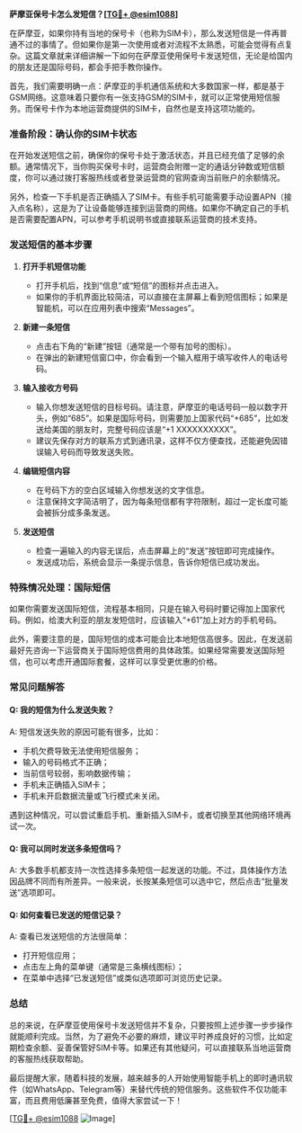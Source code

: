 **萨摩亚保号卡怎么发短信？[[TG💪+ @esim1088](https://t.me/s/esim1088)]**

在萨摩亚，如果你持有当地的保号卡（也称为SIM卡），那么发送短信是一件再普通不过的事情了。但如果你是第一次使用或者对流程不太熟悉，可能会觉得有点复杂。这篇文章就来详细讲解一下如何在萨摩亚使用保号卡发送短信，无论是给国内的朋友还是国际号码，都会手把手教你操作。

首先，我们需要明确一点：萨摩亚的手机通信系统和大多数国家一样，都是基于GSM网络。这意味着只要你有一张支持GSM的SIM卡，就可以正常使用短信服务。而保号卡作为本地运营商提供的SIM卡，自然也是支持这项功能的。

### **准备阶段：确认你的SIM卡状态**

在开始发送短信之前，确保你的保号卡处于激活状态，并且已经充值了足够的余额。通常情况下，当你购买保号卡时，运营商会附赠一定的通话分钟数或短信额度，你可以通过拨打客服热线或者登录运营商的官网查询当前账户的余额情况。

另外，检查一下手机是否正确插入了SIM卡。有些手机可能需要手动设置APN（接入点名称），这是为了让设备能够连接到运营商的网络。如果你不确定自己的手机是否需要配置APN，可以参考手机说明书或直接联系运营商的技术支持。

### **发送短信的基本步骤**

1. **打开手机短信功能**
   - 打开手机后，找到“信息”或“短信”的图标并点击进入。
   - 如果你的手机界面比较简洁，可以直接在主屏幕上看到短信图标；如果是智能机，可以在应用列表中搜索“Messages”。

2. **新建一条短信**
   - 点击右下角的“新建”按钮（通常是一个带有加号的图标）。
   - 在弹出的新建短信窗口中，你会看到一个输入框用于填写收件人的电话号码。

3. **输入接收方号码**
   - 输入你想发送短信的目标号码。请注意，萨摩亚的电话号码一般以数字开头，例如“685”。如果是国际号码，则需要加上国家代码“+685”，比如发送给美国的朋友时，完整号码应该是“+1 XXXXXXXXXX”。
   - 建议先保存对方的联系方式到通讯录，这样不仅方便查找，还能避免因错误输入号码而导致发送失败。

4. **编辑短信内容**
   - 在号码下方的空白区域输入你想发送的文字信息。
   - 注意保持文字简洁明了，因为每条短信都有字符限制，超过一定长度可能会被拆分成多条发送。

5. **发送短信**
   - 检查一遍输入的内容无误后，点击屏幕上的“发送”按钮即可完成操作。
   - 发送成功后，系统会显示一条提示信息，告诉你短信已成功发出。

### **特殊情况处理：国际短信**

如果你需要发送国际短信，流程基本相同，只是在输入号码时要记得加上国家代码。例如，给澳大利亚的朋友发短信时，应该输入“+61”加上对方的手机号码。

此外，需要注意的是，国际短信的成本可能会比本地短信高很多。因此，在发送前最好先咨询一下运营商关于国际短信费用的具体政策。如果经常需要发送国际短信，也可以考虑开通国际套餐，这样可以享受更优惠的价格。

### **常见问题解答**

#### **Q: 我的短信为什么发送失败？**
A: 短信发送失败的原因可能有很多，比如：
- 手机欠费导致无法使用短信服务；
- 输入的号码格式不正确；
- 当前信号较弱，影响数据传输；
- 手机未正确插入SIM卡；
- 手机未开启数据流量或飞行模式未关闭。

遇到这种情况，可以尝试重启手机、重新插入SIM卡，或者切换至其他网络环境再试一次。

#### **Q: 我可以同时发送多条短信吗？**
A: 大多数手机都支持一次性选择多条短信一起发送的功能。不过，具体操作方法因品牌不同而有所差异。一般来说，长按某条短信可以选中它，然后点击“批量发送”选项即可。

#### **Q: 如何查看已发送的短信记录？**
A: 查看已发送短信的方法很简单：
- 打开短信应用；
- 点击左上角的菜单键（通常是三条横线图标）；
- 在菜单中选择“已发送短信”或类似选项即可浏览历史记录。

### **总结**

总的来说，在萨摩亚使用保号卡发送短信并不复杂，只要按照上述步骤一步步操作就能顺利完成。当然，为了避免不必要的麻烦，建议平时养成良好的习惯，比如定期检查余额、妥善保管好SIM卡等。如果还有其他疑问，可以直接联系当地运营商的客服热线获取帮助。

最后提醒大家，随着科技的发展，越来越多的人开始使用智能手机上的即时通讯软件（如WhatsApp、Telegram等）来替代传统的短信服务。这些软件不仅功能丰富，而且费用低廉甚至免费，值得大家尝试一下！

[[TG💪+ @esim1088](https://t.me/s/esim1088) ![Image](https://i.postimg.cc/4NQfJmqS/Snipaste-2025-05-13-00-14-12.png)]